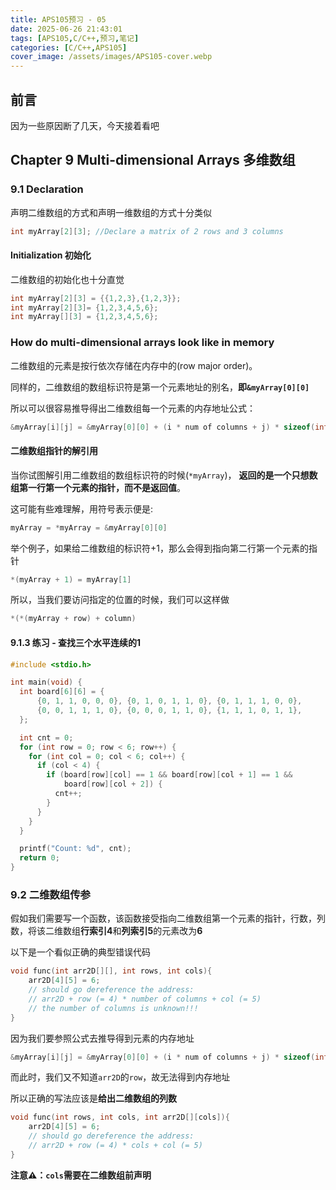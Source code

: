 ```yaml
---
title: APS105预习 - 05
date: 2025-06-26 21:43:01
tags: [APS105,C/C++,预习,笔记]
categories: [C/C++,APS105]
cover_image: /assets/images/APS105-cover.webp
---
```


## 前言

因为一些原因断了几天，今天接着看吧

## Chapter 9 Multi-dimensional Arrays 多维数组

### 9.1 Declaration

声明二维数组的方式和声明一维数组的方式十分类似

``````c
int myArray[2][3]; //Declare a matrix of 2 rows and 3 columns
``````

#### Initialization 初始化

二维数组的初始化也十分直觉

``````C
int myArray[2][3] = {{1,2,3},{1,2,3}};
int myArray[2][3]= {1,2,3,4,5,6};
int myArray[][3] = {1,2,3,4,5,6};
``````

### How do multi-dimensional arrays look like in memory

二维数组的元素是按行依次存储在内存中的(row major order)。

同样的，二维数组的数组标识符是第一个元素地址的别名，**即`&myArray[0][0]`**

所以可以很容易推导得出二维数组每一个元素的内存地址公式：

```````C
&myArray[i][j] = &myArray[0][0] + (i * num of columns + j) * sizeof(int)
```````

#### 二维数组指针的解引用

当你试图解引用二维数组的数组标识符的时候(`*myArray`)， **返回的是一个只想数组第一行第一个元素的指针，而不是返回值**。

这可能有些难理解，用符号表示便是:

``````C
myArray = *myArray = &myArray[0][0]
``````

举个例子，如果给二维数组的标识符+1，那么会得到指向第二行第一个元素的指针

``````C
*(myArray + 1) = myArray[1]
``````

所以，当我们要访问指定的位置的时候，我们可以这样做

```````C
*(*(myArray + row) + column)
```````

 ####  9.1.3 练习 - 查找三个水平连续的1

``````C
#include <stdio.h>

int main(void) {
  int board[6][6] = {
      {0, 1, 1, 0, 0, 0}, {0, 1, 0, 1, 1, 0}, {0, 1, 1, 1, 0, 0},
      {0, 0, 1, 1, 1, 0}, {0, 0, 0, 1, 1, 0}, {1, 1, 1, 0, 1, 1},
  };

  int cnt = 0;
  for (int row = 0; row < 6; row++) {
    for (int col = 0; col < 6; col++) {
      if (col < 4) {
        if (board[row][col] == 1 && board[row][col + 1] == 1 &&
            board[row][col + 2]) {
          cnt++;
        }
      }
    }
  }

  printf("Count: %d", cnt);
  return 0;
}
``````

### 9.2 二维数组传参

假如我们需要写一个函数，该函数接受指向二维数组第一个元素的指针，行数，列数，将该二维数组**行索引4**和**列索引5**的元素改为**6**

以下是一个看似正确的典型错误代码

```````c
void func(int arr2D[][], int rows, int cols){
    arr2D[4][5] = 6; 
    // should go dereference the address:
    // arr2D + row (= 4) * number of columns + col (= 5)
    // the number of columns is unknown!!!
}
```````

因为我们要参照公式去推导得到元素的内存地址

``````c
&myArray[i][j] = &myArray[0][0] + (i * num of columns + j) * sizeof(int)
``````

而此时，我们又不知道`arr2D`的`row`，故无法得到内存地址



所以正确的写法应该是**给出二维数组的列数**

``````C
void func(int rows, int cols, int arr2D[][cols]){
    arr2D[4][5] = 6; 
    // should go dereference the address:
    // arr2D + row (= 4) * cols + col (= 5)
}
``````

**注意⚠️：`cols`需要在二维数组前声明**

